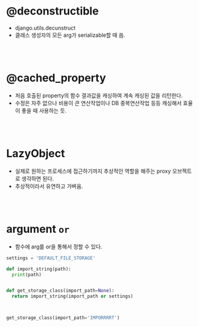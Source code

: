# @deconstructible
- django.utils.decunstruct
- 클래스 생성자의 모든 arg가 serializable할 때 씀.

<br><br>

# @cached_property
- 처음 호출된 property의 함수 결과값을 캐싱하여 계속 캐싱된 값을 리턴한다.
- 수정은 자주 없으나 비용이 큰 연산작업이나 DB 중복연산작업 등등 캐싱해서 효율이 좋을 때 사용하는 듯.

<br><br>

# LazyObject
- 실제로 원하는 프로세스에 접근하기까지 추상적인 역할을 해주는 proxy 오브젝트로 생각하면 된다.
- 추상적이라서 유연하고 가벼움.


<br><br>

# argument `or`
- 함수에 arg를 or을 통해서 정할 수 있다.

```python
settings = 'DEFAULT_FILE_STORAGE'

def import_string(path):
  print(path)


def get_storage_class(import_path=None):
  return import_string(import_path or settings)



get_storage_class(import_path='IMPORRRRT')
```